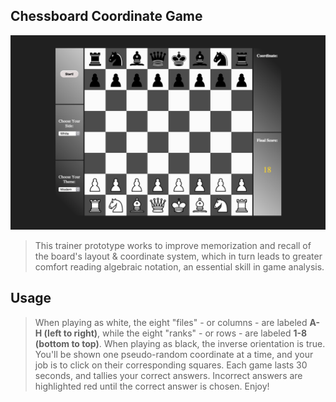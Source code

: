 ## Chessboard Coordinate Game

![Preview Image](img/board.jpg?raw=true)

> This trainer prototype works to improve memorization and recall of the board's layout & coordinate system, which in turn leads to greater comfort reading algebraic notation, an essential skill in game analysis.

## Usage
> When playing as white, the eight "files" - or columns - are labeled **A-H (left to right)**, while the eight "ranks" - or rows - are labeled **1-8 (bottom to top)**.
> When playing as black, the inverse orientation is true. You'll be shown one pseudo-random coordinate at a time, and your job is to click on their corresponding squares.
> Each game lasts 30 seconds, and tallies your correct answers. Incorrect answers are highlighted red until the correct answer is chosen.
> Enjoy!
